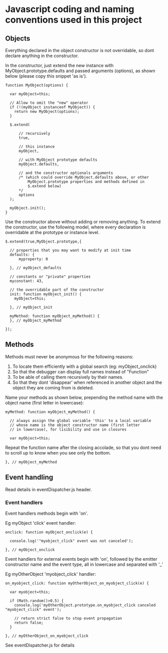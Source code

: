 
# Javascript coding and naming conventions used in this project

## Objects

Everything declared in the object constructor is not overridable,
so dont declare anything in the constructor.

In the constructor, just extend the new instance with MyObject.prototype.defaults
and passed arguments (options), as shown below (please copy this snippet 'as is').


    function MyObject(options) {

      var myObject=this;

      // Allow to omit the "new" operator
      if (!(myObject instanceof MyObject)) {
        return new MyObject(options);
      }

      $.extend(

          // recursively
          true,

          // this instance
          myObject,

          // with MyObject prototype defaults
          myObject.defaults,

          // and the constructor optionals arguments
          /* (which could override MyObject.defaults above, or other
              MyObject.prototype properties and methods defined in
              $.extend below)
          */
          options
      );

      myObject.init();
    }


Use the constructor above without adding or removing anything.
To extend the constructor, use the following model, where every declaration
is overridable at the prototype or instance level.

    $.extend(true,MyObject.prototype,{

      // properties that you may want to modify at init time
      defaults: {
          myproperty: 0

      }, // myObject_defaults

      // constants or "private" properties
      myconstant: 43,

      // the overridable part of the constructor
      init: function myObject_init() {
        myObject=this;

      }, // myObject_init

      myMethod: function myObject_myMethod() {
      }, // myObject_myMethod

    });

## Methods

Methods must never be anonymous for the following reasons:
 1. To locate them efficiently with a global search (eg: myObject_onclick)
 2. So that the debugger can display full names instead of "Function"
 3. To be able of calling them recursively by their names.
 4. So that they dont 'disappear' when referenced in another object and
    the object they are coming from is deleted.

Name your methods as shown below, prepending the method name with the
object name (first letter in lowercase):

    myMethod: function myObject_myMethod() { 

      // always assign the global variable 'this' to a local variable
      // whose name is the object constructor name (first letter
      // in lowercase), for lisibility and use in closures
      
      var myObject=this; 


Repeat the function name after the closing accolade, so that you dont need
to scroll up to know when you see only the bottom.

    }, // myObject_myMethod


## Event handling

Read details in eventDispatcher.js header.

### Event handlers

Event handlers methods begin with 'on'.

Eg myObject 'click' event handler:

    onclick: function myObject_onclick(e) {

      console.log('"myobject_click" event was not canceled');

    }, // myObject_onclick


Event handlers for external events begin with 'on', followed by the emitter
constructor name and the event type, all in lowercase and separated with '_'

Eg myOtherObject 'myobject_click' handler:

    on_myobject_click: function myOtherObject_on_myobject_click(e) {

      var myobject=this;

      if (Math.random()>0.5) {
        console.log('myOtherObject.prototype.on_myobject_click canceled "myobject_click" event');

        // return strict false to stop event propagation
        return false;
      }

    }, // myOtherObject_on_myobject_click


See eventDispatcher.js for details

